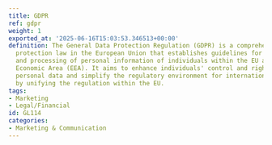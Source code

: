 ```yaml
---
title: GDPR
ref: gdpr
weight: 1
exported_at: '2025-06-16T15:03:53.346513+00:00'
definition: The General Data Protection Regulation (GDPR) is a comprehensive data
  protection law in the European Union that establishes guidelines for the collection
  and processing of personal information of individuals within the EU and the European
  Economic Area (EEA). It aims to enhance individuals' control and rights over their
  personal data and simplify the regulatory environment for international business
  by unifying the regulation within the EU.
tags:
- Marketing
- Legal/Financial
id: GL114
categories:
- Marketing & Communication
---
```


